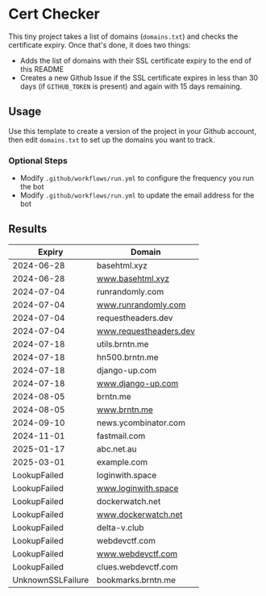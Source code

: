 # Cert Checker

This tiny project takes a list of domains (`domains.txt`) and checks the certificate expiry. Once that's done, it does two things:

- Adds the list of domains with their SSL certificate expiry to the end of this README
- Creates a new Github Issue if the SSL certificate expires in less than 30 days (if `GITHUB_TOKEN` is present) and again with 15 days remaining.


## Usage

Use this template to create a version of the project in your Github account, then edit `domains.txt` to set up the domains you want to track.


### Optional Steps

- Modify `.github/workflows/run.yml` to configure the frequency you run the bot
- Modify `.github/workflows/run.yml` to update the email address for the bot

## Results

| Expiry    | Domain   |
|-----------|----------|
| 2024-06-28 | basehtml.xyz |
| 2024-06-28 | www.basehtml.xyz |
| 2024-07-04 | runrandomly.com |
| 2024-07-04 | www.runrandomly.com |
| 2024-07-04 | requestheaders.dev |
| 2024-07-04 | www.requestheaders.dev |
| 2024-07-18 | utils.brntn.me |
| 2024-07-18 | hn500.brntn.me |
| 2024-07-18 | django-up.com |
| 2024-07-18 | www.django-up.com |
| 2024-08-05 | brntn.me |
| 2024-08-05 | www.brntn.me |
| 2024-09-10 | news.ycombinator.com |
| 2024-11-01 | fastmail.com |
| 2025-01-17 | abc.net.au |
| 2025-03-01 | example.com |
| LookupFailed | loginwith.space |
| LookupFailed | www.loginwith.space |
| LookupFailed | dockerwatch.net |
| LookupFailed | www.dockerwatch.net |
| LookupFailed | delta-v.club |
| LookupFailed | webdevctf.com |
| LookupFailed | www.webdevctf.com |
| LookupFailed | clues.webdevctf.com |
| UnknownSSLFailure | bookmarks.brntn.me |

